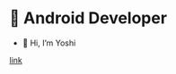 # 👀 Android Developer

- 👋 Hi, I’m Yoshi
 
<!---
socar-yoshi/socar-yoshi is a ✨ special ✨ repository because its `README.md` (this file) appears on your GitHub profile.
You can click the Preview link to take a look at your changes.
--->

<a href="socar-v2://view/filtered-car-class?filterIds=56&classIds=287,288,361,333,323,326,364,345,266,304,305,360,307">link</a>
